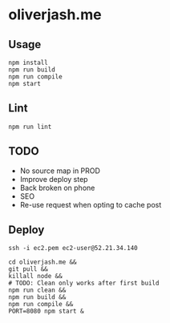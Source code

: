 # oliverjash.me

## Usage

```
npm install
npm run build
npm run compile
npm start
```

## Lint
```
npm run lint
```

## TODO

* No source map in PROD
* Improve deploy step
* Back broken on phone
* SEO
* Re-use request when opting to cache post

## Deploy

```
ssh -i ec2.pem ec2-user@52.21.34.140
```

```
cd oliverjash.me &&
git pull &&
killall node &&
# TODO: Clean only works after first build
npm run clean &&
npm run build &&
npm run compile &&
PORT=8080 npm start &
```
